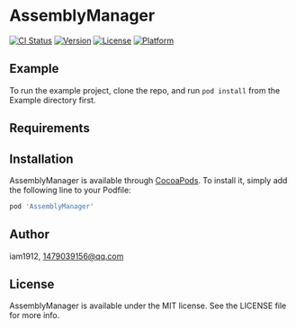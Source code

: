 # AssemblyManager

[![CI Status](https://img.shields.io/travis/iam1912/AssemblyManager.svg?style=flat)](https://travis-ci.org/iam1912/AssemblyManager)
[![Version](https://img.shields.io/cocoapods/v/AssemblyManager.svg?style=flat)](https://cocoapods.org/pods/AssemblyManager)
[![License](https://img.shields.io/cocoapods/l/AssemblyManager.svg?style=flat)](https://cocoapods.org/pods/AssemblyManager)
[![Platform](https://img.shields.io/cocoapods/p/AssemblyManager.svg?style=flat)](https://cocoapods.org/pods/AssemblyManager)

## Example

To run the example project, clone the repo, and run `pod install` from the Example directory first.

## Requirements

## Installation

AssemblyManager is available through [CocoaPods](https://cocoapods.org). To install
it, simply add the following line to your Podfile:

```ruby
pod 'AssemblyManager'
```

## Author

iam1912, 1479039156@qq.com

## License

AssemblyManager is available under the MIT license. See the LICENSE file for more info.
